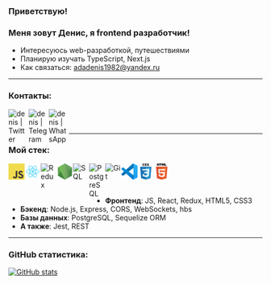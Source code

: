 ### Приветствую!
### Меня зовут Денис, я frontend разработчик!

- Интересуюсь web-разработкой, путешествиями
- Планирую изучать TypeScript, Next.js
- Как связаться: adadenis1982@yandex.ru

---
### Контакты:

[<img align="left" alt="denis | Twitter" width="40px" src="https://img.icons8.com/color/48/000000/twitter.png" />][twitter]
[<img align="left" alt="denis | Telegram" width="40px" src="https://img.icons8.com/fluency/48/000000/telegram-app.png" />][telegram]
[<img align="left" alt="denis | WhatsApp" width="40px" src="https://img.icons8.com/color/48/000000/whatsapp.png" />][whatsapp]

<br/>
<br/>

---
### Мой стек:

[<img align="left" alt="JavaScript" width="32px" src="https://raw.githubusercontent.com/github/explore/80688e429a7d4ef2fca1e82350fe8e3517d3494d/topics/javascript/javascript.png" />][git]
[<img align="left" alt="React" width="32px" src="https://raw.githubusercontent.com/github/explore/80688e429a7d4ef2fca1e82350fe8e3517d3494d/topics/react/react.png" />][git]
[<img align="left" alt="Redux"  width="32px" src="https://img.icons8.com/color/48/000000/redux.png"/>][git]
[<img align="left" alt="Node.js" width="32px" src="https://raw.githubusercontent.com/github/explore/80688e429a7d4ef2fca1e82350fe8e3517d3494d/topics/nodejs/nodejs.png" />][git]
[<img align="left" alt="SQL" width="32px" src="https://img.icons8.com/color-glass/48/000000/sql.png"/>][git]
[<img align="left" alt="PostgreSQL" width="32px" src="https://img.icons8.com/color/50/000000/postgreesql.png"/>][git]
[<img align="left" alt="Git" width="32px" src="https://img.icons8.com/color/48/000000/git.png"/>][git]
[<img align="left" alt="Visual Studio Code" width="32px" src="https://raw.githubusercontent.com/github/explore/80688e429a7d4ef2fca1e82350fe8e3517d3494d/topics/visual-studio-code/visual-studio-code.png" />][git]
[<img align="left" alt="CSS3" width="32px" src="https://raw.githubusercontent.com/github/explore/80688e429a7d4ef2fca1e82350fe8e3517d3494d/topics/css/css.png" />][git]
[<img align="left" alt="HTML5" width="32px" src="https://raw.githubusercontent.com/github/explore/80688e429a7d4ef2fca1e82350fe8e3517d3494d/topics/html/html.png" />][git]

<br/>
<br/>
<br/>

- **Фронтенд**: JS, React, Redux, HTML5, CSS3
- **Бэкенд**: Node.js, Express, CORS, WebSockets, hbs
- **Базы данных**: PostgreSQL, Sequelize ORM
- **A также**: Jest, REST

---
### GitHub cтатистика:
[![GitHub stats](https://github-readme-stats.vercel.app/api?username=adadenis1982&hide=issues&count_private=true&show_icons=true&theme=nightowl)](https://github.com/adadenis1982)

[resumeHH]: https://togliatti.hh.ru/resume/03024e96ff0951e0e10039ed1f36664d305578
[twitter]: https://twitter.com/adadenis1982
[whatsapp]: https://wa.me/79003270606
[telegram]: https://t.me/Adadenis1982 
[git]: https://github.com/adadenis1982
